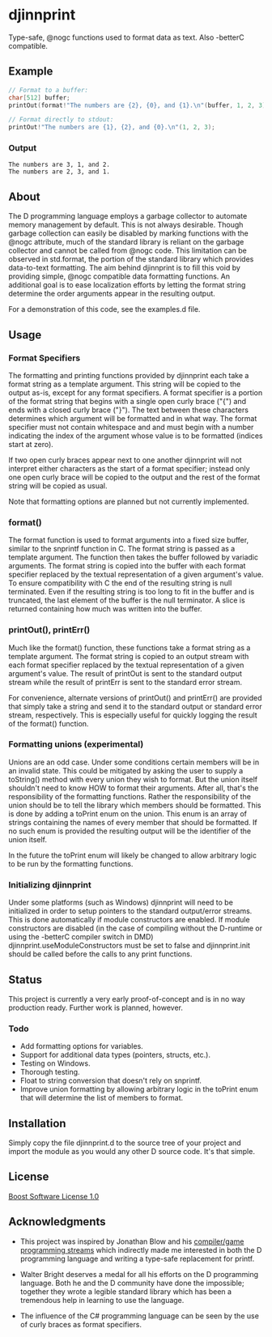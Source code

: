 # djinnprint

Type-safe, @nogc functions used to format data as text. Also -betterC compatible.

## Example

```D    
// Format to a buffer:
char[512] buffer;
printOut(format!"The numbers are {2}, {0}, and {1}.\n"(buffer, 1, 2, 3));

// Format directly to stdout:
printOut!"The numbers are {1}, {2}, and {0}.\n"(1, 2, 3);
```

### Output

```
The numbers are 3, 1, and 2.
The numbers are 2, 3, and 1.
```

## About

The D programming language employs a garbage collector to automate memory management by default. This is not always desirable. Though garbage collection can easily be disabled by marking functions with the @nogc attribute, much of the standard library is reliant on the garbage collector and cannot be called from @nogc code. This limitation can be observed in std.format, the portion of the standard library which provides data-to-text formatting. The aim behind djinnprint is to fill this void by providing simple, @nogc compatible data formatting functions. An additional goal is to ease localization efforts by letting the format string determine the order arguments appear in the resulting output.

For a demonstration of this code, see the examples.d file.

## Usage

### Format Specifiers

The formatting and printing functions provided by djinnprint each take a format string as a template argument. This string will be copied to the output as-is, except for any format specifiers. A format specifier is a portion of the format string that begins with a single open curly brace ("{") and ends with a closed curly brace ("}"). The text between these characters determines which argument will be formatted and in what way. The format specifier must not contain whitespace and and must begin with a number indicating the index of the argument whose value is to be formatted (indices start at zero). 

If two open curly braces appear next to one another djinnprint will not interpret either characters as the start of a format specifier; instead only one open curly brace will be copied to the output and the rest of the format string will be copied as usual.

Note that formatting options are planned but not currently implemented.

### format()

The format function is used to format arguments into a fixed size buffer, similar to the snprintf function in C. The format string is passed as a template argument. The function then takes the buffer followed by variadic arguments. The format string is copied into the buffer with each format specifier replaced by the textual representation of a given argument's value. To ensure compatibility with C the end of the resulting string is null terminated. Even if the resulting string is too long to fit in the buffer and is truncated, the last element of the buffer is the null terminator. A slice is returned containing how much was written into the buffer.

### printOut(), printErr()

Much like the format() function, these functions take a format string as a template argument. The format string is copied to an output stream with each format specifier replaced by the textual representation of a given argument's value. The result of printOut is sent to the standard output stream while the result of printErr is sent to the standard error stream.

For convenience, alternate versions of printOut() and printErr() are provided that simply take a string and send it to the standard output or standard error stream, respectively. This is especially useful for quickly logging the result of the format() function.

### Formatting unions (experimental)

Unions are an odd case. Under some conditions certain members will be in an invalid state. This could be mitigated by asking the user to supply a toString() method with every union they wish to format. But the union itself shouldn't need to know HOW to format their arguments. After all, that's the responsibility of the formatting functions. Rather the responsibility of the union should be to tell the library which members should be formatted. This is done by adding a toPrint enum on the union. This enum is an array of strings containing the names of every member that should be formatted. If no such enum is provided the resulting output will be the identifier of the union itself.

In the future the toPrint enum will likely be changed to allow arbitrary logic to be run by the formatting functions. 

### Initializing djinnprint

Under some platforms (such as Windows) djinnprint will need to be initialized in order to setup pointers to the standard output/error streams. This is done automatically if module constructors are enabled. If module constructors are disabled (in the case of compiling without the D-runtime or using the -betterC compiler switch in DMD) djinnprint.useModuleConstructors must be set to false and djinnprint.init should be called before the calls to any print functions. 

## Status

This project is currently a very early proof-of-concept and is in no way production ready. Further work is planned, however.

### Todo

* Add formatting options for variables.
* Support for additional data types (pointers, structs, etc.).
* Testing on Windows.
* Thorough testing.
* Float to string conversion that doesn't rely on snprintf.
* Improve union formatting by allowing arbitrary logic in the toPrint enum that will determine the list of members to format.

## Installation

Simply copy the file djinnprint.d to the source tree of your project and import the module as you would any other D source code. It's that simple.

## License

[Boost Software License 1.0](https://www.boost.org/LICENSE_1_0.txt)

## Acknowledgments

* This project was inspired by Jonathan Blow and his [compiler/game programming streams](https://www.youtube.com/user/jblow888/videos) which indirectly made me interested in both the D programming language and writing a type-safe replacement for printf.

* Walter Bright deserves a medal for all his efforts on the D programming language. Both he and the D community have done the impossible; together they wrote a legible standard library which has been a tremendous help in learning to use the language.

* The influence of the C# programming language can be seen by the use of curly braces as format specifiers.